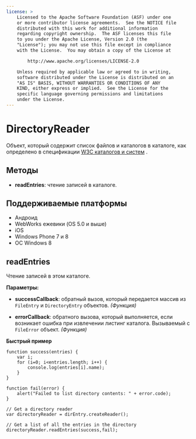 ```yaml
---
license: >
    Licensed to the Apache Software Foundation (ASF) under one
    or more contributor license agreements.  See the NOTICE file
    distributed with this work for additional information
    regarding copyright ownership.  The ASF licenses this file
    to you under the Apache License, Version 2.0 (the
    "License"); you may not use this file except in compliance
    with the License.  You may obtain a copy of the License at

        http://www.apache.org/licenses/LICENSE-2.0

    Unless required by applicable law or agreed to in writing,
    software distributed under the License is distributed on an
    "AS IS" BASIS, WITHOUT WARRANTIES OR CONDITIONS OF ANY
    KIND, either express or implied.  See the License for the
    specific language governing permissions and limitations
    under the License.
---
```


# DirectoryReader

Объект, который содержит список файлов и каталогов в каталоге, как определено в спецификации [W3C каталогов и систем][1] .

 [1]: http://www.w3.org/TR/file-system-api/

## Методы

*   **readEntries**: чтение записей в каталоге.

## Поддерживаемые платформы

*   Андроид
*   WebWorks ежевики (OS 5.0 и выше)
*   iOS
*   Windows Phone 7 и 8
*   ОС Windows 8

## readEntries

Чтение записей в этом каталоге.

**Параметры:**

*   **successCallback**: обратный вызов, который передается массив из `FileEntry` и `DirectoryEntry` объектов. *(Функция)*

*   **errorCallback**: обратного вызова, который выполняется, если возникает ошибка при извлечении листинг каталога. Вызываемый с `FileError` объект. *(Функция)*

**Быстрый пример**

    function success(entries) {
        var i;
        for (i=0; i<entries.length; i++) {
            console.log(entries[i].name);
        }
    }
    
    function fail(error) {
        alert("Failed to list directory contents: " + error.code);
    }
    
    // Get a directory reader
    var directoryReader = dirEntry.createReader();
    
    // Get a list of all the entries in the directory
    directoryReader.readEntries(success,fail);